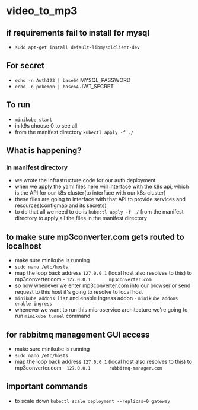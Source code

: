 # video_to_mp3

## if requirements fail to install for mysql

- `sudo apt-get install default-libmysqlclient-dev`

## For secret

- `echo -n Auth123 | base64` MYSQL_PASSWORD
- `echo -n pokemon | base64` JWT_SECRET

## To run

- `minikube start`
- in k9s choose 0 to see all
- from the manifest directory `kubectl apply -f ./`

## What is happening?

### In manifest directory

- we wrote the infrastructure code for our auth deployment
- when we apply the yaml files here will interface with the k8s api, which is the API for our k8s cluster(to interface with our k8s cluster)
- these files are going to interface with that API to provide services and resources(configmap and its secrets)
- to do that all we need to do is `kubectl apply -f ./` from the manifest directory to apply all the files in the manifest directory

## to make sure mp3converter.com gets routed to localhost

- make sure minikube is running
- `sudo nano /etc/hosts`
- map the loop back address `127.0.0.1` (local host also resolves to this) to mp3converter.com
        - `127.0.0.1       mp3converter.com`
- so now whenever we enter mp3converter.com into our browser or send request to this host it's going to resolve to local host
- `minikube addons list` and enable ingress addon
        - `minikube addons enable ingress`
- whenever we want to run this microservice architecture we're going to run `minikube tunnel` command

## for rabbitmq management GUI access

- make sure minikube is running
- `sudo nano /etc/hosts`
- map the loop back address `127.0.0.1` (local host also resolves to this) to mp3converter.com
        - `127.0.0.1       rabbitmq-manager.com`

## important commands

- to scale down `kubectl scale deployment --replicas=0 gateway`
